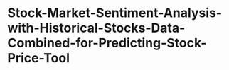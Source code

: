 # Stock-Market-Sentiment-Analysis-with-Historical-Stocks-Data-Combined-for-Predicting-Stock-Price-Tool